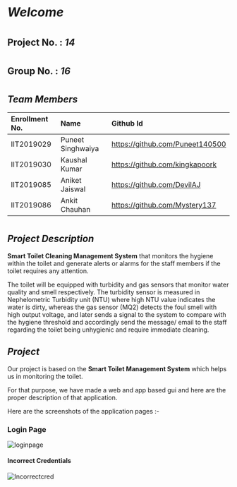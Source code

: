 # ***Welcome*** 
#

## **Project No.**  :  *14*
#
## **Group No.** :  *16*
#


## ***Team Members***


|Enrollment No.|Name|Github Id|
| :- | :- | :- |
|IIT2019029|Puneet Singhwaiya|<https://github.com/Puneet140500>|
|IIT2019030|Kaushal Kumar|<https://github.com/kingkapoork>|
|IIT2019085|Aniket Jaiswal|<https://github.com/DevilAJ>|
|IIT2019086|Ankit Chauhan|<https://github.com/Mystery137>|

#
## ***Project Description***

 **Smart Toilet Cleaning Management System** that monitors the hygiene within the toilet and generate alerts or alarms for the staff members if the toilet requires any attention.

The toilet will be equipped with turbidity and gas sensors that monitor water quality and smell respectively. The turbidity sensor is measured in Nephelometric Turbidity unit (NTU) where high NTU value indicates the water is dirty, whereas the gas sensor (MQ2) detects the foul smell with high output voltage, and later sends a signal to the system to compare with the hygiene threshold and accordingly send the message/ email to the staff regarding the toilet being unhygienic and require immediate cleaning. 

## ***Project***

 Our project is based on the **Smart Toilet Management System** which  helps us in monitoring the toilet.
 
 For that purpose, we have made a web and app based gui and here are the proper description of that application.
 
 
 Here are the screenshots  of the application pages :-
 
 ### **Login Page**
 
  ![loginpage](https://user-images.githubusercontent.com/66028574/113858621-91786180-97c1-11eb-8f52-3e2511f7fc2f.jpeg)
  
 #### Incorrect Credentials 
 
 ![Incorrectcred](https://user-images.githubusercontent.com/66028574/113859274-575b8f80-97c2-11eb-8335-61a7d0b8ecfa.jpeg)

